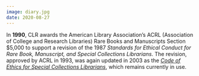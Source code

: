 ```yaml
---
image: diary.jpg
date: 2020-08-27
---
```


In **1990**, CLR awards the American Library Association’s ACRL (Association of College and Research Libraries) Rare Books and Manuscripts Section $5,000 to support a revision of the 1987 _Standards for Ethical Conduct for Rare Book, Manuscript, and Special Collections Librarians_. The revision, approved by ACRL in 1993, was again updated in 2003 as the _[Code of Ethics for Special Collections Librarians](https://rbms.info/standards/code_of_ethics/)_, which remains currently in use.